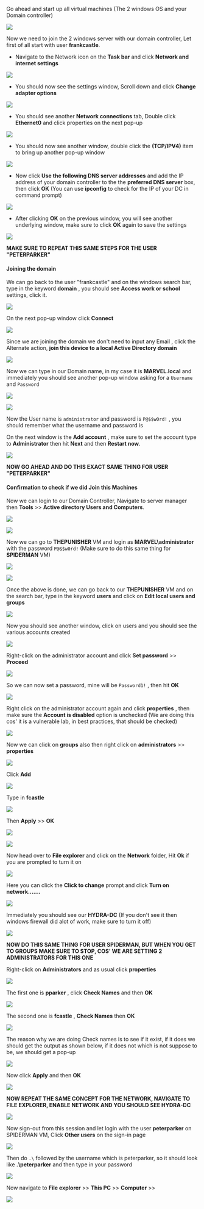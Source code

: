 Go ahead and start up all virtual machines (The 2 windows OS and your Domain controller)

![](https://i.imgur.com/8IW9Cd7.png)

Now we need to join the 2 windows server with our domain controller, Let first of all start with user **frankcastle**.

- Navigate to the Network icon on the **Task bar** and click **Network and internet settings**

![](https://i.imgur.com/hokvKkE.png)

- You should now see the settings window, Scroll down and click **Change adapter options**

![](https://i.imgur.com/L2Kn3Pg.png)

- You should see another **Network connections** tab, Double click **Ethernet0** and click properties on the next pop-up

![](https://i.imgur.com/Z1lpzAz.png)

- You should now see another window, double click the **(TCP/IPV4)** item to bring up another pop-up window

![](https://i.imgur.com/SMDrVwj.png)

- Now click **Use the following DNS server addresses** and add the IP address of your domain controller to the the **preferred DNS server** box, then click **OK** (You can use **ipconfig** to check for the IP of your DC in command prompt)

![](https://i.imgur.com/I1aF2G4.png)

- After clicking **OK** on the previous window, you will see another underlying window, make sure to click **OK** again to save the settings

![](https://i.imgur.com/YGRlvBb.png)

**MAKE SURE TO REPEAT THIS SAME STEPS FOR THE USER "PETERPARKER"**
#### Joining the domain

We can go back to the user "frankcastle" and on the windows search bar, type in the keyword **domain** ,  you should see **Access work or school** settings, click it.

![](https://i.imgur.com/N8F08Dt.png)

On the next pop-up window click **Connect**

![](https://i.imgur.com/lkFjcdk.png)

Since we are joining the domain we don't need to input any Email , click the Alternate action, **join this  device to a local Active Directory domain**

![](https://i.imgur.com/NGTOgco.png)

Now we can type in our Domain name, in my case it is **MARVEL.local** and immediately you should see another pop-up window asking for a `Username` and `Password`

![](https://i.imgur.com/BQJGPUS.png)

![](https://i.imgur.com/r345DzN.png)

Now the User name is `administrator` and password is `P@$$w0rd!` , you should remember what the username and password is

On the next window is the **Add account** , make sure to set the account type to **Administrator** then hit **Next** and then **Restart now**.

![](https://i.imgur.com/JbuTTwE.png)

**NOW GO AHEAD AND DO THIS EXACT SAME THING FOR USER "PETERPARKER"**
#### Confirmation to check if we did Join this Machines

Now we can login to our Domain Controller, Navigate to server manager then **Tools** >> **Active directory Users and Computers**. 

![](https://i.imgur.com/rLexQpQ.png)

![](https://i.imgur.com/ELLxfjl.png)

Now we can go to **THEPUNISHER** VM and login as **MARVEL\administrator** with the password `P@$$w0rd!` (Make sure to do this same thing for **SPIDERMAN** VM)

![](https://i.imgur.com/687Uvsy.png)

![](https://i.imgur.com/K3JyorK.png)

Once the above is done, we can go back to our **THEPUNISHER** VM and on the search bar, type in the keyword **users** and click on **Edit local users and groups**

![](https://i.imgur.com/dJCrzez.png)

Now you should see another window, click on users and you should see the various accounts created

![](https://i.imgur.com/U6oV2uD.png)

Right-click on the administrator account and click **Set password** >> **Proceed**

![](https://i.imgur.com/275xd2t.png)

So we can now set a password, mine will be `Password1!` , then hit **OK**

![](https://i.imgur.com/nCToKnl.png)

Right click on the administrator account again and click **properties** , then make sure the **Account is disabled** option is unchecked (We are doing this cos' it is a vulnerable lab, in best practices, that should be checked)

![](https://i.imgur.com/jJWiZZ1.png)

Now we can click on **groups** also then right click on **administrators** >> **properties**


![](https://i.imgur.com/XXoOjC9.png)

Click **Add**

![](https://i.imgur.com/0Vd0oQH.png)

Type in **fcastle** 

![](https://i.imgur.com/jL0EhHx.png)

Then **Apply** >> **OK**

![](https://i.imgur.com/s9cneWv.png)

![](https://i.imgur.com/OqI9RMv.png)

Now head over to **File explorer** and click on the **Network** folder, Hit  **Ok** if you are prompted to turn it on

![](https://i.imgur.com/cOHV1C5.png)

Here you can click the **Click to change** prompt and click **Turn on network.......**

![](https://i.imgur.com/mOEKPHR.png)

Immediately you should see our **HYDRA-DC** (If you don't see it then windows firewall did alot of work, make sure to turn it off)

![](https://i.imgur.com/Hlc9xGf.png)

**NOW DO THIS SAME THING FOR USER SPIDERMAN, BUT WHEN YOU GET TO GROUPS MAKE SURE TO STOP, COS' WE ARE SETTING 2 ADMINISTRATORS FOR THIS ONE**

Right-click on **Administrators** and as usual click **properties**

![](https://i.imgur.com/lXioRCe.png)

The first one is **pparker** , click **Check Names** and then **OK**

![](https://i.imgur.com/CqBJ3Dx.png)

The second one is **fcastle** , **Check Names** then **OK**

![](https://i.imgur.com/zfjCrSb.png)

The reason why we are doing Check names is to see if it exist, if it does we should get the output as shown below, if it does not which is not suppose to be, we should get a pop-up

![](https://i.imgur.com/z80stjv.png)

Now click **Apply** and then **OK**

![](https://i.imgur.com/pKdHitK.png)

**NOW REPEAT THE SAME CONCEPT FOR THE NETWORK, NAVIGATE TO FILE EXPLORER, ENABLE NETWORK AND YOU SHOULD SEE HYDRA-DC**

![](https://i.imgur.com/loxzNw2.png)

Now sign-out from this session and let login with the user **peterparker** on SPIDERMAN VM, Click **Other users** on the sign-in page

![](https://i.imgur.com/M75leWl.png)

Then do `.\` followed by the username which is peterparker, so it should look like **.\peterparker** and then type in your password

![](https://i.imgur.com/phKLyr8.png)


Now navigate to **File explorer** >> **This PC** >> **Computer** >> 

![](https://i.imgur.com/P4IFECr.png)


